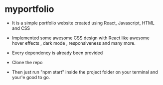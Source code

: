 # myportfolio

* It is a simple portfolio website created using React, Javascript, HTML and CSS

* Implemented some awesome CSS design with React like awesome hover effects , dark mode , responsiveness and many more.

* Every dependency is already been provided 

* Clone the repo 

* Then just run "npm start" inside the project folder on your terminal and your'e good to go.
